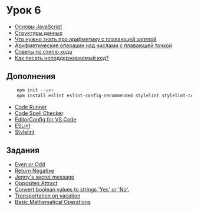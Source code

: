 # Урок 6

* [Основы JavaScript](https://learn.javascript.ru/first-steps)
* [Структуры данных](https://learn.javascript.ru/types)
* [Что нужно знать про арифметику с плавающей запятой](https://habr.com/ru/post/112953/)
* [Арифметические операции над числами с плавающей точкой](https://habr.com/ru/post/130272)
* [Советы по стилю кода](https://learn.javascript.ru/coding-style)
* [Как писать неподдерживаемый код?](https://learn.javascript.ru/write-unmain-code)

## Дополнения

```sh
    npm init --yes
    npm install eslint eslint-config-recommended stylelint stylelint-config-standard --save-dev
```

* [Code Runner](https://marketplace.visualstudio.com/items?itemName=formulahendry.code-runner)
* [Code Spell Checker](https://marketplace.visualstudio.com/items?itemName=streetsidesoftware.code-spell-checker)
* [EditorConfig for VS Code](https://marketplace.visualstudio.com/items?itemName=EditorConfig.EditorConfig)
* [ESLint](https://marketplace.visualstudio.com/items?itemName=dbaeumer.vscode-eslint)
* [Stylelint](https://marketplace.visualstudio.com/items?itemName=stylelint.vscode-stylelint)

## Задания

* [Even or Odd](https://www.codewars.com/kata/even-or-odd)
* [Return Negative](https://www.codewars.com/kata/return-negative)
* [Jenny's secret message](https://www.codewars.com/kata/jennys-secret-message)
* [Opposites Attract](https://www.codewars.com/kata/opposites-attract)
* [Convert boolean values to strings 'Yes' or 'No'.](https://www.codewars.com/kata/convert-boolean-values-to-strings-yes-or-no)
* [Transportation on vacation](https://www.codewars.com/kata/transportation-on-vacation)
* [Basic Mathematical Operations](https://www.codewars.com/kata/basic-mathematical-operations)
